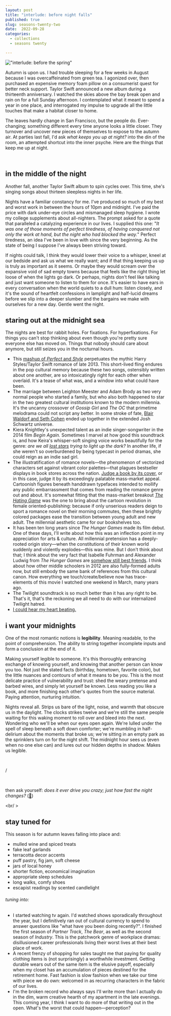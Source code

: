 ```yaml
---
layout: post
title: "interlude: before night falls"
published: true
slug: seasons-twenty-two
date:  2022-09-28
categories:
  - collections
  - seasons twenty

---
```


!["interlude: before the spring"]({{site.baseurl}}/images/interludes_fall.png)

Autumn is upon us. I had trouble sleeping for a few weeks in August because I was overcaffeinated from green tea. I agonized over, then purchased an expensive memory foam pillow on a consumerist quest for better neck support. Taylor Swift announced a new album during a thirteenth anniversary. I watched the skies above the bay break open and rain on for a full Sunday afternoon. I contemplated what it meant to spend a year in one place, and interrogated my impulse to upgrade all the little touches that make a habitat closer to home.

The leaves hardly change in San Francisco, but the people do. Ever-changing; something different every time anyone looks a little closer. They turnover and uncover new pieces of themselves to expose to the autumn air. At parties last fall, I'd ask *what keeps you up at night?* into the din of the room, an attempted shortcut into the inner psyche. Here are the things that keep me up at night. 

<!--more-->

<br />

## in the middle of the night

Another fall, another Taylor Swift album to spin cycles over. This time, she's singing songs about thirteen sleepless nights in her life. 

Nights have a familiar constancy for me. I've produced so much of my best and worst work in between the hours of 10pm and midnight. I've paid the price with dark under-eye circles and mismanaged sleep hygiene. I wrote my college supplements about all-nighters. The prompt asked for a quote that paralleled a catalyzing experience in our lives. I supplied this one: "*It was one of those moments of perfect tiredness, of having conquered not only the work at hand, but the night who had blocked the way.*" Perfect tiredness, an idea I've been in love with since the very beginning. As the state of being I suppose I've always been striving toward. 

If nights could talk, I think they would lower their voice to a whisper, kneel at our bedside and ask us what we really want; and if that thing keeping us up is truly as important as it seems. Or maybe they would scream over the expansive void of sad empty towns because that feels like the right thing let loose of when the lights go dark. Or perhaps, nights don't feel like talking and just want someone to listen to them for once. It's easier to have ears in every conversation when the world quiets to a dull hum: listen closely, and it's the sound of heartfelt confessions in lamplight and half-lucid dreams before we slip into a deeper slumber and the bargains we make with ourselves for a new day. Gentle went the night.



## staring out at the **midnight** sea

The nights are best for rabbit holes. For fixations. For hyperfixations. For things you can't stop thinking about even though you're pretty sure everyone else has moved on. Things that nobody should care about anymore, but still seizes you in the nocturnal hours.
- This [mashup of *Perfect* and *Style*](https://www.youtube.com/watch?v=GAMZl0OP7mw) perpetuates the mythic Harry Styles/Taylor Swift romance of late 2013. This short-lived fling endures in the pop cultural memory because these two songs, ostensibly written about one another, are so intoxicatingly right for each other when overlaid. It's a tease of what was, and a window into what could have been.
- The marriage between Leighton Meester and Adam Brody as two very normal people who started a family, but who also both happened to star in the two greatest cultural institutions known to the modern millennia. It's the uncanny crossover of *Gossip Girl* and *The OC* that primetime melodrama could not script any better. In some stroke of fate, [Blair Waldorf and Seth Cohen](https://www.thecut.com/2019/08/adam-brody-seth-cohen-blair-waldorf-marriage.html) ended up together in the extended Josh Schwartz universe.
- Kiera Knightley's unexpected talent as an indie singer-songwriter in the 2014 film *Begin Again.* Sometimes I marvel at how good this soundtrack is, and how Keira's whisper-soft singing voice works beautifully for the genre: *are we all [lost stars](https://pastpages.kellyluo.me/beginagain/) trying to light up the dark?* In another life, if she weren't so overburdened by being typecast in period dramas, she could reign as an indie sad girl.
- The illustratification of romance novels—the phenomenon of vectorized characters set against vibrant color palettes—that plagues bestseller displays in book stores across the nation. [Judge a book by its cover](https://www.printmag.com/book-covers/the-book-cover-behold-the-book-blob/), or in this case, judge it by its exceedingly palatable mass-market appeal. Cartoonish figures beneath handdrawn typefaces intended to mollify any public embarrassment that comes from reading the romance genre out and about. It's somewhat fitting that the mass-market breakout [*The Hating Game*](https://open.spotify.com/episode/7dRAopErwXEipqjDUnwKX6?si=75a9f799f7a24d90) was the one to bring about the cartoon revolution in female oriented-publishing: because if only unserious readers deign to sport a romance novel on their morning commutes, then these brightly colored packages ease the transition between young adult and new adult. The millennial aesthetic came for our bookshelves too.
- It has been ten long years since *The Hunger Games* made its film debut. One of these days, I'll write about how this was an inflection point in my appreciation for arts & culture. All millennial pretension has a deeply-rooted origin story—when the constitutions of their known world suddenly and violently explodes—this was mine. But I don't think about that; I think about the very fact that Isabelle Fuhrman and Alexander Ludwig from *The Hunger Games* are [somehow still best friends](https://www.instagram.com/p/CbgB04cpMtA/?hl=en). I think about how other middle schoolers in 2012 are also fully-formed adults now, but still embody the same bank of references from this cultural canon. How everything we touch/create/believe now has trace-elements of this movie I watched one weekend in March, many years ago.
- The Twilight soundtrack is so much better than it has any right to be. That's it, that's the reckoning we all need to do with our internalized Twilight hatred.
- [I could hear my heart beating.](https://www.youtube.com/watch?v=ZB_UC-XzG_c)  




## i want your midnights
One of the most romantic notions is **legibility**. Meaning readable, to the point of comprehension. The ability to string together incomplete inputs and form a conclusion at the end of it. 

Making yourself legible to someone. It's this thoroughly entrancing exchange of knowing yourself, and knowing that another person can know you too. Not just the stated facts (birthday, hometown, favorite color), but the little nuances and contours of what it means to be *you*. This is the most delicate practice of vulnerability and trust: shed the weary pretense and barbed wires, and simply let yourself be known. Less reading you like a book, and more finishing each other's quotes from the source material. Paying attention, nurturing intuition. 

Nights reveal all. Strips us bare of the light, noise, and warmth that obscure us in the daylight. The clocks strikes twelve and we're still the same people waiting for this waking moment to roll over and bleed into the next. Wondering who we'll be when our eyes open again. We're lulled under the spell of sleep beneath a soft down comforter; we're mumbling in half-delirium about the moments that broke us; we're sitting in an empty park as the sprinklers turn on for the night shift. The midnight hour sees us (even when no one else can) and lures out our hidden depths in shadow. Makes us legible.



<br />

/

<br />


then ask yourself: *does it ever drive you crazy; just how fast the night changes?* ([🌃](https://www.tiktok.com/@dkawn.me/video/7093465404835663130?is_from_webapp=1&sender_device=pc&web_id=7144839271172998699))

<br/ >

## stay tuned for
This season is for autumn leaves falling into place and: 
- mulled wine and spiced treats
- fake leaf garlands
- terracotta decor accents
- puff pastry, fig jam, soft cheese
- jars of local honey
- shorter fiction, economical imagination
- appropriate sleep schedules
- long walks, comfy shoes
- escapist readings by scented candlelight


###### tuning into: 
- I started watching tv again. I'd watched shows sporadically throughout the year, but I definitively ran out of cultural currency to spend to answer questions like "what have you been doing recently?". I finished the first season of *Partner Track*, *The Bear*, as well as the second season of *Industry*. This is the patchwork genre of workplace dramas: disillusioned career professionals living their worst lives at their best place of work. 
- A recent frenzy of shopping for sales taught me that paying for quality clothing items is (not surprisingly) a worthwhile investment. Getting durable wears out of the same item is the elusive payoff, especially when my closet has an accumulation of pieces destined for the retirement home. Fast fashion is slow fashion when we take our time with piece we do own: welcomed in as recurring characters in the fabric of our lives.
- I'm the broken record who always says I'll write more than I actually do in the dim, warm creative hearth of my apartment in the late evenings. This coming year, I think I want to do more of that writing out in the open. What's the worst that could happen—perception?